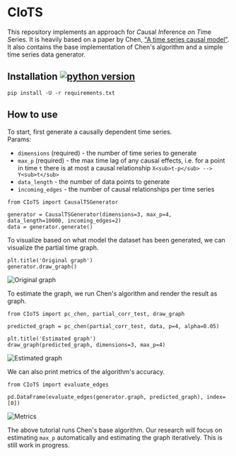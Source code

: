 # CIoTS
This repository implements an approach for *C*ausal *I*nference *o*n *T*ime *S*eries. It is heavily based on a paper by Chen, ["A time series causal model"](https://mpra.ub.uni-muenchen.de/24841/1/MPRA_paper_24841.pdf).  
It also contains the base implementation of Chen's algorithm and a simple time series data generator.

## Installation [![python version](https://img.shields.io/badge/python-3.6-blue.svg)](https://www.python.org/downloads/)
```
pip install -U -r requirements.txt
```

## How to use

To start, first generate a causally dependent time series.  
Params:  
* `dimensions` (required) - the number of time series to generate 
* `max_p` (required) - the max time lag of any causal effects, i.e. for a point in time `t` there is at most a causal relationship `X<sub>t-p</sub> --> Y<sub>t</sub>`
* `data_length` - the number of data points to generate
* `incoming_edges` - the number of causal relationships per time series

```
from CIoTS import CausalTSGenerator

generator = CausalTSGenerator(dimensions=3, max_p=4, data_length=10000, incoming_edges=2)
data = generator.generate()
```

To visualize based on what model the dataset has been generated, we can visualize the partial time graph.

```
plt.title('Original graph')
generator.draw_graph()
```
![Original graph](https://user-images.githubusercontent.com/2228622/41195070-25e082cc-6c27-11e8-873f-16b003b7b998.png)

To estimate the graph, we run Chen's algorithm and render the result as graph.

```
from CIoTS import pc_chen, partial_corr_test, draw_graph

predicted_graph = pc_chen(partial_corr_test, data, p=4, alpha=0.05)

plt.title('Estimated graph')
draw_graph(predicted_graph, dimensions=3, max_p=4)
```
![Estimated graph](https://user-images.githubusercontent.com/2228622/41195069-25c32538-6c27-11e8-8abb-7d4205fb1a7d.png)

We can also print metrics of the algorithm's accuracy.
```
from CIoTS import evaluate_edges

pd.DataFrame(evaluate_edges(generator.graph, predicted_graph), index=[0])
```
![Metrics](https://user-images.githubusercontent.com/2228622/41195078-418f87c0-6c27-11e8-8fd5-9b1b719097a1.png)

The above tutorial runs Chen's base algorithm. Our research will focus on estimating `max_p` automatically and estimating the graph iteratively. This is still work in progress.

